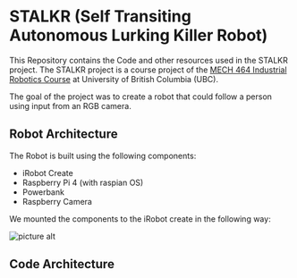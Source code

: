 # STALKR (Self Transiting Autonomous Lurking Killer Robot)
This Repository contains the Code and other resources used in the STALKR project. The STALKR project is a course project of the [MECH 464 Industrial Robotics Course](https://courses.students.ubc.ca/cs/courseschedule?pname=subjarea&tname=subj-course&dept=MECH&course=464) at University of British Columbia (UBC). 

The goal of the project was to create a robot that could follow a person using input from an RGB camera.

## Robot Architecture
The Robot is built using the following components:
* iRobot Create 
* Raspberry Pi 4 (with raspian OS)
* Powerbank
* Raspberry Camera

We mounted the components to the iRobot create in the following way:

![picture alt](https://github.com/aurelappius/STALKR/blob/master/documentation/images/system_architecture.png "System Architecture")

## Code Architecture

